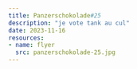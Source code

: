 ```yaml
---
title: Panzerschokolade#25
description: "je vote tank au cul"
date: 2023-11-16
resources:
- name: flyer
  src: panzerschokolade-25.jpg
---
```

